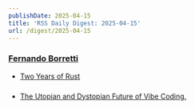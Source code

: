 ```yaml
---
publishDate: 2025-04-15
title: 'RSS Daily Digest: 2025-04-15'
url: /digest/2025-04-15
---
```


### [Fernando Borretti](https://borretti.me/)

  * [Two Years of Rust](https://borretti.me/article/two-years-of-rust)
  
### [](https://rodyne.com/)

  * [The Utopian and Dystopian Future of Vibe Coding.](https://rodyne.com/?p=2474)
  
